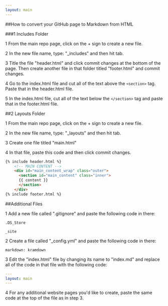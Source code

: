 ```yaml
---
layout: main
---
```


##How to convert your GitHub page to Markdown from HTML

###1 Includes Folder

1 From the main repo page, click on the + sign to create a new file.

2 In the new file name, type: "_includes" and then hit tab.

3 Title the file "header.html" and click commit changes at the bottom of the page. Then create another file in that folder titled "footer.html" and commit changes.

4 Go to the index.html file and cut all of the text above the `<section>` tag. Paste that in the header.html file.

5 In the index.html file, cut all of the text below the `</section>` tag and paste that in the footer.html file.

##2 Layouts Folder

1 From the main repo page, click on the + sign to create a new file.

2 In the new file name, type: "_layouts" and then hit tab.

3 Create one file titled "main.html"

4 In that file, paste this code and then click commit changes.

```html
{% include header.html %}
    <!-- MAIN CONTENT -->
    <div id="main_content_wrap" class="outer">
      <section id="main_content" class="inner">
      {{ content }}
      </section>
    </div>
{% include footer.html %}
```

##Additional Files

1 Add a new file called ".gitignore" and paste the following code in there:

`.DS_Store`

`_site`

2 Create a file called "_config.yml" and paste the following code in there:

`markdown: kramdown`

3 Edit the "index.html" file by changing its name to "index.md" and replace all of the code in that file with the following code:

```yaml
---
layout: main
---
```

4 For any additional website pages you'd like to create, paste the same code at the top of the file as in step 3.
